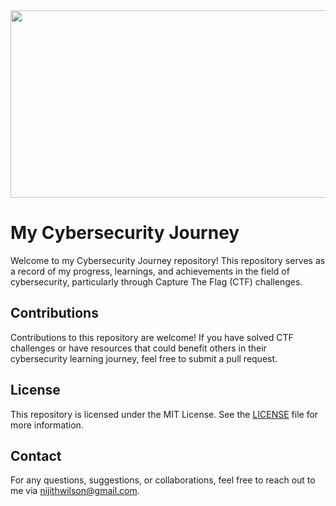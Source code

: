 <img src="https://www.pixel4k.com/wp-content/uploads/2020/01/are-you-a-one-or-a-zero-mr-robot-typography_1577915108.jpg.webp" style="width: 1900px; height: 300px;">

# My Cybersecurity Journey 

Welcome to my Cybersecurity Journey repository! This repository serves as a record of my progress, learnings, and achievements in the field of cybersecurity, particularly through Capture The Flag (CTF) challenges.

## Contributions

Contributions to this repository are welcome! If you have solved CTF challenges or have resources that could benefit others in their cybersecurity learning journey, feel free to submit a pull request.

## License

This repository is licensed under the MIT License. See the [LICENSE](LICENSE) file for more information.

## Contact

For any questions, suggestions, or collaborations, feel free to reach out to me via [nijithwilson@gmail.com](mailto:nijithwilson@gmail.com).
